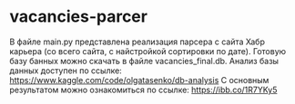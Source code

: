 # vacancies-parcer
В файле main.py представлена реализация парсера с сайта Хабр карьера (со всего сайта, с найстройкой сортировки по дате).
Готовую базу банных можно скачать в файле vacancies_final.db.
Анализ базы данных доступен по ссылке: https://www.kaggle.com/code/olgatasenko/db-analysis
С основным результатом можно ознакомиться по ссылке: https://ibb.co/1R7YKy5
